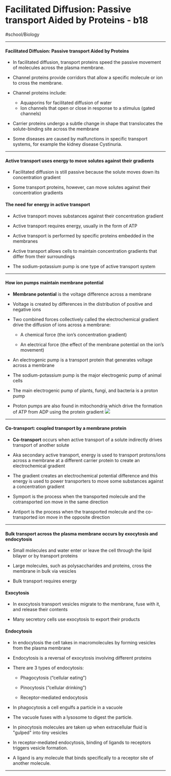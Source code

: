# Facilitated Diffusion: Passive transport Aided by Proteins - b18
#school/Biology
- - - -
#### Facilitated Diffusion: Passive transport Aided by Proteins
* In facilitated diffusion, transport proteins speed the passive movement of molecules across the plasma membrane.

* Channel proteins provide corridors that allow a specific molecule or ion to cross the membrane.

* Channel proteins include:
	* Aquaporins for facilitated diffusion of water
	* Ion channels that open or close in response to a stimulus (gated channels)

* Carrier proteins undergo a subtle change in shape that translocates the solute-binding site across the membrane

* Some diseases are caused by malfunctions in specific transport systems, for example the kidney disease Cystinuria.
- - - -
#### Active transport uses energy to move solutes against their gradients
* Facilitated diffusion is still passive because the solute moves down its concentration gradient

* Some transport proteins, however, can move solutes against their concentration gradients


#### The need for energy in active transport
* Active transport moves substances against their concentration gradient

* Active transport requires energy, usually in the form of ATP

* Active transport is performed by specific proteins embedded in the membranes

* Active transport allows cells to maintain concentration gradients that differ from their surroundings

* The sodium-potassium pump is one type of active transport system

- - - -
#### How ion pumps maintain membrane potential
* **Membrane potential** is the voltage difference across a membrane

* Voltage is created by differences in the distribution of positive and negative ions

* Two combined forces collectively called the electrochemical gradient drive the diffusion of ions across a membrane:

	* A chemical force (the ion’s concentration gradient)

	* An electrical force (the effect of the membrane potential on the ion’s movement)

* An electrogenic pump is a transport protein that generates voltage across a membrane

* The sodium-potassium pump is the major electrogenic pump of animal cells

* The main electrogenic pump of plants, fungi, and bacteria is a proton pump

* Proton pumps are also found in mitochondria which drive the formation of ATP from ADP using the protein gradient
![](Facilitated%20Diffusion%20Passive%20transport%20Aided%20by%20Proteins%20-%20b18/qbFhxQ9gHPn1Ro2fzrx-RDW8S1iL9m94CINEnQ6voUofCGlTTcAVmLM5eTxdKrI3-SaGcVgj4ikKDSdDzpcY1NaPIsNdYKcpyQWlZTR0ueY-L7lK166crl3gRPbej77MY4_l66da.png)
- - - -
#### Co-transport: coupled transport by a membrane protein
* **Co-transport** occurs when active transport of a solute indirectly drives transport of another solute

* Aka secondary active transport, energy is used to transport protons/ions across a membrane at a different carrier protein to create an electrochemical gradient

* The gradient creates an electrochemical potential difference and this energy is used to power transporters to move some substances against a concentration gradient

* Symport is the process when the transported molecule and the cotransported ion move in the same direction

* Antiport is the process when the transported molecule and the co-transported ion move in the opposite direction
- - - -
#### Bulk transport across the plasma membrane occurs by exocytosis and endocytosis
* Small molecules and water enter or leave the cell through the lipid bilayer or by transport proteins

* Large molecules, such as polysaccharides and proteins, cross the membrane in bulk via vesicles

* Bulk transport requires energy


#### Exocytosis
* In exocytosis transport vesicles migrate to the membrane, fuse with it, and release their contents

* Many secretory cells use exocytosis to export their products


#### Endocytosis
* In endocytosis the cell takes in macromolecules by forming vesicles from the plasma membrane

* Endocytosis is a reversal of exocytosis involving different proteins

* There are 3 types of endocytosis:

	* Phagocytosis (“cellular eating”)

	* Pinocytosis (“cellular drinking”)

	* Receptor-mediated endocytosis

* In phagocytosis a cell engulfs a particle in a vacuole

* The vacuole fuses with a lysosome to digest the particle.
* In pinocytosis molecules are taken up when extracellular fluid is "gulped" into tiny vesicles

* In receptor-mediated endocytosis, binding of ligands to receptors triggers vesicle formation.
* A ligand is any molecule that binds specifically to a receptor site of another molecule.
- - - -
